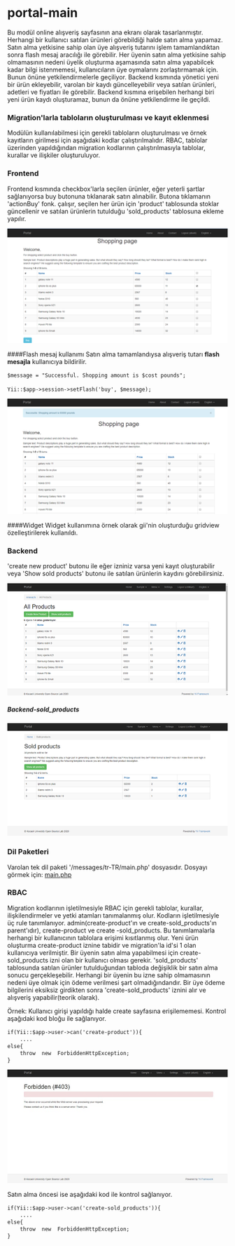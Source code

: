 # portal-main

Bu modül online alışveriş sayfasının ana ekranı olarak tasarlanmıştır. Herhangi bir kullanıcı satılan ürünleri görebildiği halde satın alma yapamaz. Satın alma yetkisine sahip olan üye alışveriş tutarını işlem tamamlandıktan sonra flash mesaj aracılığı ile görebilir. Her üyenin satın alma yetkisine sahip olmamasının nedeni üyelik oluşturma aşamasında satın alma yapabilcek kadar bilgi istenmemesi, kullanıcıların üye oymalarını zorlaştırmamak için. Bunun önüne yetkilendirmelerle geçiliyor. Backend kısmında yönetici yeni bir ürün ekleyebilir, varolan bir kaydı güncelleyebilir veya satılan ürünleri, adetleri ve fiyatları ile görebilir. Backend kısmına erişebilen herhangi biri yeni ürün kaydı oluşturamaz, bunun da önüne yetkilendirme ile geçildi.


### Migration'larla tabloların oluşturulması ve kayıt eklenmesi
Modülün kullanılabilmesi için gerekli tabloların oluşturulması ve örnek kayıtların girilmesi için aşağıdaki kodlar çalıştırılmalıdır. RBAC, tablolar üzerinden yapıldığından migration kodlarının çalıştırılmasıyla tablolar, kurallar ve ilişkiler oluşturuluyor.


### Frontend
Frontend kısmında checkbox'larla seçilen ürünler, eğer yeterli şartlar sağlanıyorsa buy butonuna tıklanarak satın alınabilir. Butona tıklamanın 'actionBuy' fonk. çalışır, seçilen her ürün için 'product' tablosunda stoklar güncellenir ve satılan ürünlerin tutulduğu 'sold_products' tablosuna ekleme yapılır.


![enter image description here](https://github.com/dogukankrtlz/portal-170202024/blob/main/imgs/al%C4%B1%C5%9Fveri%C5%9F-1.bmp)

####Flash mesaj kullanımı
Satın alma tamamlandıysa alışveriş tutarı **flash mesajla** kullanıcıya bildirilir.
```
$message = "Successful. Shopping amount is $cost pounds";

Yii::$app->session->setFlash('buy', $message);
```

![enter image description here](https://github.com/dogukankrtlz/portal-170202024/blob/main/imgs/sat%C4%B1n%20alma%20tamam.bmp)

####Widget
Widget kullanımına örnek olarak gii'nin oluşturduğu gridview özelleştirilerek kullanıldı.

### Backend
 'create new product' butonu ile eğer izniniz varsa yeni kayıt oluşturabilir veya 'Show sold products' butonu ile satılan ürünlerin kaydını görebilirsiniz.



![Backend ekranı](https://github.com/dogukankrtlz/portal-170202024/blob/main/imgs/backend-1.jpg)

##### Backend-sold_products


![enter image description here](https://github.com/dogukankrtlz/portal-170202024/blob/main/imgs/backend-2.jpg)

### Dil Paketleri
Varolan tek dil paketi '/messages/tr-TR/main.php' dosyasıdır.
Dosyayı görmek için: [main.php]([https://github.com/dogukankrtlz/portal-170202024/blob/main/messages/tr-TR/main.php](https://github.com/2019-BLM317/portal-170202024/blob/master/messages/tr-TR/main.php))


### RBAC
Migration kodlarının işletilmesiyle RBAC için gerekli tablolar, kurallar, ilişkilendirmeler ve yetki atamları tanımalanmış olur.
Kodların işletilmesiyle üç rule tanımlanıyor. admin(create-product'ın ve create-sold_products'ın parent'ıdır), create-product ve create -sold_products. Bu tanımlamalarla herhangi bir kullanıcının tablolara erişimi kısıtlanmış olur. 
Yeni ürün oluşturma create-product iznine tabidir ve migration'la id'si 1 olan kullanıcıya verilmiştir. 
Bir üyenin satın alma yapabilmesi için create-sold_products izni olan bir kullanıcı olması gerekir. 'sold_products' tablosunda satılan ürünler tutulduğundan tabloda değişiklik bir satın alma sonucu gerçekleşebilir.  Herhangi bir üyenin bu izne sahip olmamasının nedeni üye olmak için ödeme verilmesi şart olmadığındandır. Bir üye ödeme bilgilerini eksiksiz girdikten sonra 'create-sold_products' iznini alır ve alışveriş yapabilir(teorik olarak).

Örnek: Kullanıcı girişi yapıldığı halde create sayfasına erişilememesi.
Kontrol aşağıdaki kod bloğu ile sağlanıyor.
```
if(Yii::$app->user->can('create-product')){
	....
else{
	throw  new  ForbiddenHttpException;
}
```

![enter image description here](https://github.com/dogukankrtlz/portal-170202024/blob/main/RBAC.JPG)

Satın alma öncesi ise aşağıdaki kod ile kontrol sağlanıyor.
```
if(Yii::$app->user->can('create-sold_products')){
	....
else{
	throw  new  ForbiddenHttpException;
}
```
